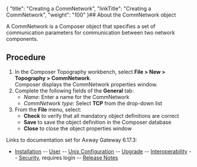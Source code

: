 {
    "title": "Creating a CommNetwork",
    "linkTitle": "Creating a  CommNetwork",
    "weight": "100"
}## About the CommNetwork object

A CommNetwork is a Composer object that specifies a set of communication parameters for communication between two network components.

## Procedure

1.  In the Composer Topography workbench,
    select **File > New > Topography > CommNetwork**.  
    Composer displays the CommNetwork properties window.
2.  Complete the following fields of the **General** tab:  
    -   *Name*: Enter a name for the CommNetwork
    -   *CommNetwork type*: Select **TCP** from the drop-down list
3.  From the **File** menu, select:
    -   **Check** to verify that all mandatory object definitions are correct
    -   **Save** to save the object definition in the Composer database
    -   **Close** to close the object properties window

Links to documentation set for Axway Gateway <span class="mc-variable axway_variables.Release_Number variable">6.17.3</span>:

-   [Installation](#) -- [User](#) -- [Unix Configuration](#) -- [Upgrade](#) -- [Interoperability](#) -- [Security](#), requires login -- [Release Notes](#)
